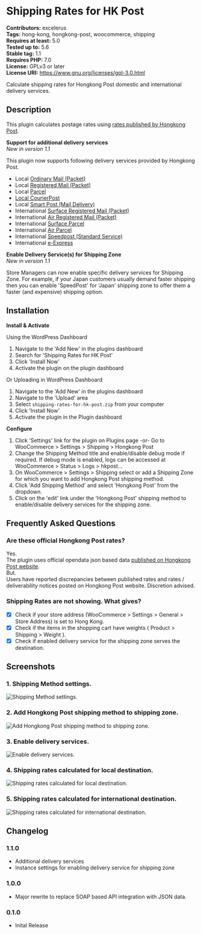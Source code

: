 # Shipping Rates for HK Post #
**Contributors:** excelerus  
**Tags:** hong-kong, hongkong-post, woocommerce, shipping  
**Requires at least:** 5.0  
**Tested up to:** 5.6  
**Stable tag:** 1.1  
**Requires PHP:** 7.0  
**License:** GPLv3 or later  
**License URI:** https://www.gnu.org/licenses/gpl-3.0.html  

Calculate shipping rates for Hongkong Post domestic and international delivery services.

## Description ##

This plugin calculates postage rates using [rates published by Hongkong Post](https://www.hongkongpost.hk/opendata/DataDictionary/en/DataDictionary_PostageRate.pdf).

**Support for additional delivery services**  
_New in version 1.1_

This plugin now supports following delivery services provided by Hongkong Post.  
* Local [Ordinary Mail (Packet)](https://www.hongkongpost.hk/en/sending_mail/local/ordinary/index.html)  
* Local [Registered Mail (Packet)](https://www.hongkongpost.hk/en/sending_mail/local/registered/index.html)  
* Local [Parcel](https://www.hongkongpost.hk/en/sending_mail/local/parcel/index.html)  
* [Local CourierPost](https://www.hongkongpost.hk/en/sending_mail/local/lcp/index.html)  
* Local [Smart Post (Mail Delivery)](https://www.hongkongpost.hk/en/sending_mail/local/smartpost/index.html)  
* International [Surface Registered Mail (Packet)](https://www.hongkongpost.hk/en/sending_mail/international/surface/registered/index.html)  
* International [Air Registered Mail (Packet)](https://www.hongkongpost.hk/en/sending_mail/international/air/registered/index.html)  
* International [Surface Parcel](https://www.hongkongpost.hk/en/sending_mail/international/surface/parcel/index.html)  
* International [Air Parcel](https://www.hongkongpost.hk/en/sending_mail/international/air/parcel/index.html)  
* International [Speedpost (Standard Service)](https://www.hongkongpost.hk/en/sending_mail/international/speedpost/index.html)  
* International [e-Express](https://www.hongkongpost.hk/en/sending_mail/international/air/eexpress/index.html)  

**Enable Delivery Service(s) for Shipping Zone**  
_New in version 1.1_

Store Managers can now enable specific delivery services for Shipping Zone. For example, if your Japan customers usually demand faster shipping then you can enable 'SpeedPost' for 'Japan' shipping zone to offer them a faster (and expensive) shipping option.

## Installation ##

**Install & Activate**

Using the WordPress Dashboard

1. Navigate to the 'Add New' in the plugins dashboard
2. Search for 'Shipping Rates for HK Post'
3. Click 'Install Now'
4. Activate the plugin on the plugin dashboard

Or Uploading in WordPress Dashboard

1. Navigate to the 'Add New' in the plugins dashboard
2. Navigate to the 'Upload' area
3. Select `shipping-rates-for-hk-post.zip` from your computer
4. Click 'Install Now'
5. Activate the plugin in the Plugin dashboard

**Configure**

1. Click 'Settings' link for the plugin on Plugins page -or- Go to WooCommerce > Settings > Shipping > Hongkong Post
2. Change the Shipping Method title and enable/disable debug mode if required. If debug mode is enabled, logs can be accessed at WooCommerce > Status > Logs > hkpost...
3. On WooCommerce > Settings > Shipping select or add a Shipping Zone for which you want to add Hongkong Post shipping method.
4. Click 'Add Shipping Method' and select 'Hongkong Post' from the dropdown.
5. Click on the 'edit' link under the 'Hongkong Post' shipping method to enable/disable delivery services for the shipping zone.

## Frequently Asked Questions ##

### Are these official Hongkong Post rates? ###
Yes.  
The plugin uses official opendata json based data [published on Hongkong Post website](https://www.hongkongpost.hk/opendata/DataDictionary/en/DataDictionary_PostageRate.pdf).  
But.   
Users have reported discrepancies between published rates and rates / deliverability notices posted on Hongkong Post website. Discretion advised.

### Shipping Rates are not showing. What gives? ###

- [x] Check if your store address (WooCommerce > Settings > General > Store Address) is set to Hong Kong.  
- [x] Check if the items in the shopping cart have weights ( Product > Shipping > Weight ).  
- [x] Check if enabled delivery service for the shipping zone serves the destination.  

## Screenshots ##

### 1. Shipping Method settings. ###
![Shipping Method settings.](http://ps.w.org/shipping-rates-for-hk-post/assets/screenshot-1.png)

### 2. Add Hongkong Post shipping method to shipping zone. ###
![Add Hongkong Post shipping method to shipping zone.](http://ps.w.org/shipping-rates-for-hk-post/assets/screenshot-2.png)

### 3. Enable delivery services. ###
![Enable delivery services.](http://ps.w.org/shipping-rates-for-hk-post/assets/screenshot-3.png)

### 4. Shipping rates calculated for local destination. ###
![Shipping rates calculated for local destination.](http://ps.w.org/shipping-rates-for-hk-post/assets/screenshot-4.png)

### 5. Shipping rates calculated for international destination. ###
![Shipping rates calculated for international destination.](http://ps.w.org/shipping-rates-for-hk-post/assets/screenshot-5.png)


## Changelog ##

### 1.1.0 ###
* Additional delivery services
* Instance settings for enabling delivery service for shipping zone

### 1.0.0 ###
* Major rewrite to replace SOAP based API integration with JSON data.

### 0.1.0 ###
* Inital Release

